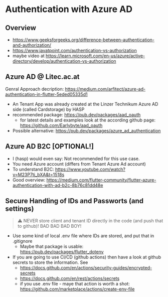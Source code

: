 # Authentication with Azure AD

## Overview

- <https://www.geeksforgeeks.org/difference-between-authentication-and-authorization/>
- <https://www.javatpoint.com/authentication-vs-authorization>
- maybe video at <https://learn.microsoft.com/en-us/azure/active-directory/develop/authentication-vs-authorization>

## Azure AD @ Litec.ac.at

Genral Approach decription: <https://medium.com/arfitect/azure-ad-authentication-in-flutter-5eded05335d1>

- An Tenant App was already created at the Linzer Technikum Azure AD side (called Cardstorage) by HASP
- recommended package: <https://pub.dev/packages/aad_oauth> 
  - for latest details and examples look at the according github page: <https://github.com/Earlybyte/aad_oauth>
- Possible alternative: <https://pub.dev/packages/azure_ad_authentication>


## Azure AD B2C [OPTIONAL!]

- I (hasp) would even say: Not recommended for this use case.
- You need Azure account (differs from Tenant Azure Ad account)
- To understand B2C: https://www.youtube.com/watch?v=M23P7tj_bXA&t=1518s
- Good overview: <https://medium.com/flutter-community/flutter-azure-authentication-with-ad-b2c-8b76c81dd48e>

## Secure Handling of IDs and Passworts (and settings)

> :warning: NEVER store client and tenant ID directly in the code (and push that to github)! BAD BAD BAD BOY! 

- Use some kind of local .env file where IDs are stored, and put that in .gitignore
  - Maybe that package is usable: <https://pub.dev/packages/flutter_dotenv>
- If you are going to use CI/CD (github actions) then have a look at github secrets to store the information. See
  - <https://docs.github.com/en/actions/security-guides/encrypted-secrets> 
  - <https://docs.github.com/en/rest/actions/secrets> 
  - if you use .env file - maye that action is worth a shot: <https://github.com/marketplace/actions/create-env-file>

